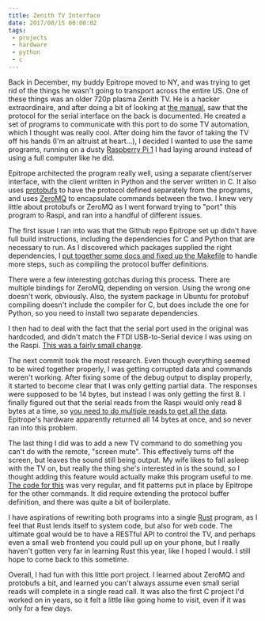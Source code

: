 ```yaml
---
title: Zenith TV Interface
date: 2017/08/15 00:00:02
tags: 
 - projects
 - hardware
 - python
 - c
---
```


Back in December, my buddy Epitrope moved to NY, and was trying to get rid of the things he wasn't going to transport across the entire US. One of these things was an older 720p plasma Zenith TV. He is a hacker extraordinaire, and after doing a bit of looking at [the manual], saw that the protocol for the serial interface on the back is documented. He created a set of programs to communicate with this port to do some TV automation, which I thought was really cool. After doing him the favor of taking the TV off his hands (I'm an altruist at heart...), I decided I wanted to use the same programs, running on a dusty [Raspberry Pi 1] I had laying around instead of using a full computer like he did. 

Epitrope architected the program really well, using a separate client/server interface, with the client written in Python and the server written in C. It also uses [protobufs] to have the protocol defined separately from the programs, and uses [ZeroMQ] to encapsulate commands between the two. I knew very little about protobufs or ZeroMQ as I went forward trying to "port" this program to Raspi, and ran into a handful of different issues. 

The first issue I ran into was that the Github repo Epitrope set up didn't have full build instructions, including the dependencies for C and Python that are necessary to run. As I discovered which packages supplied the right dependencies, I [put together some docs and fixed up the Makefile] to handle more steps, such as compiling the protocol buffer definitions.

There were a few interesting gotchas during this process. There are multiple bindings for ZeroMQ, depending on version. Using the wrong one doesn't work, obviously.
Also, the system package in Ubuntu for protobuf compiling doesn't include the compiler for C, but does include the one for Python, so you need to install two separate dependencies.

I then had to deal with the fact that the serial port used in the original was hardcoded, and didn't match the FTDI USB-to-Serial device I was using on the Raspi. [This was a fairly small change]. 

The next commit took the most research. Even though everything seemed to be wired together properly, I was getting corrupted data and commands weren't working. After fixing some of the debug output to display properly, it started to become clear that I was only getting partial data. The responses were supposed to be 14 bytes, but instead I was only getting the first 8. I finally figured out that the serial reads from the Raspi would only read 8 bytes at a time, so [you need to do multiple reads to get all the data]. Epitrope's hardware apparently returned all 14 bytes at once, and so never ran into this problem.

The last thing I did was to add a new TV command to do something you can't do with the remote, "screen mute". This effectively turns off the screen, but leaves the sound still being output. My wife likes to fall asleep with the TV on, but really the thing she's interested in is the sound, so I thought adding this feature would actually make this program useful to me. [The code for this] was very regular, and fit patterns put in place by Epitrope for the other commands. It did require extending the protocol buffer definition, and there was quite a bit of boilerplate.

I have aspirations of rewriting both programs into a single [Rust] program, as I feel that Rust lends itself to system code, but also for web code. The ultimate goal would be to have a RESTful API to control the TV, and perhaps even a small web frontend you could pull up on your phone, but I really haven't gotten very far in learning Rust this year, like I hoped I would. I still hope to come back to this sometime.

Overall, I had fun with this little port project. I learned about ZeroMQ and protobufs a bit, and learned you can't always assume even small serial reads will complete in a single read call. It was also the first C project I'd worked on in years, so it felt a little like going home to visit, even if it was only for a few days.

[the manual]: https://www.manualslib.com/manual/485866/Zenith-Z42p3.html?page=51
[Raspberry Pi 1]: https://www.raspberrypi.org/products/raspberry-pi-1-model-b/
[protobufs]: https://github.com/google/protobuf
[ZeroMQ]: http://zeromq.org/
[put together some docs and fixed up the Makefile]: https://github.com/rattboi/zenith-tv-serial/commit/6d55dd78664e24c13090c85167b9c7960794f8f3
[This was a fairly small change]: https://github.com/rattboi/zenith-tv-serial/commit/b2ab6cf4d162f935b275574b22bfd74a6c56df32
[you need to do multiple reads to get all the data]: https://github.com/rattboi/zenith-tv-serial/commit/867e0e3f9b15843196e2189947adda2a3f033d0d
[The code for this]: https://github.com/rattboi/zenith-tv-serial/commit/307ec2000400871e7d0f7cff46b73a4186f038ef
[Rust]: https://www.rust-lang.org/en-US/
